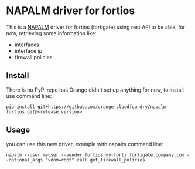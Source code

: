 # NAPALM driver for fortios

This is a [NAPALM](https://napalm.readthedocs.io/en/latest/) driver for fortios (fortigate) using rest API to be able, for now, retrieving some information like:

- interfaces
- interface ip
- firewall policies

## Install

There is no PyPi repo has Orange didn't set up anything for now, to install use command line:

```shell
pip install git+https://github.com/orange-cloudfoundry/napalm-fortios.git@<release version>
```

## Usage

you can use this new driver, example with napalm command line:

```
napalm --user myuser --vendor fortios my-forti.fortigate.company.com --optional_args "vdom=root" call get_firewall_policies
```

